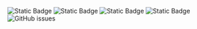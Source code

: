 ![Static Badge](https://img.shields.io/badge/blacklists-61-000000) ![Static Badge](https://img.shields.io/badge/blacklisted-2963276-cc0000) ![Static Badge](https://img.shields.io/badge/whitelisted-2251-00CC00) ![Static Badge](https://img.shields.io/badge/streaming_blacklist-28107-000000) ![GitHub issues](https://img.shields.io/github/issues/fabriziosalmi/blacklists)
